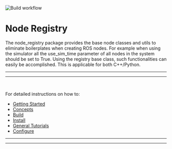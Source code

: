 
![Build workflow](https://github.com/DeepX-inc/node_registry/actions/workflows/ci.yml/badge.svg)

# Node Registry

The node_registry package provides the base node classes and utils to eliminate boilerplates when creating ROS nodes. For example when using the simulator all the use_sim_time parameter of all nodes in the system should be set to True. Using the registry base class, such functionalities can easily be accomplished. This is applicable for both C++/Python.

---
---

<br>


For detailed instructions on how to:
- [Getting Started](https://github.com/DeepX-inc/node_registry)
- [Concepts](https://github.com/DeepX-inc/node_registry)
- [Build](https://github.com/DeepX-inc/node_registry)
- [Install](https://github.com/DeepX-inc/node_registry)
- [General Tutorials](https://github.com/DeepX-inc/node_registry/wiki/Simple-Listener-&-Talker) 
- [Configure](https://github.com/DeepX-inc/node_registry/wiki/Configure)



---
---
